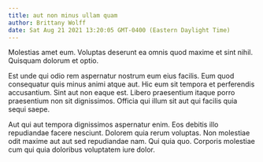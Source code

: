 ```yaml
---
title: aut non minus ullam quam
author: Brittany Wolff
date: Sat Aug 21 2021 13:20:05 GMT-0400 (Eastern Daylight Time)
---
```

Molestias amet eum. Voluptas deserunt ea omnis quod maxime et sint nihil. Quisquam dolorum et optio.

 Est unde qui odio rem aspernatur nostrum eum eius facilis. Eum quod consequatur quis minus animi atque aut. Hic eum sit tempora et perferendis accusantium. Sint aut non eaque est. Libero praesentium itaque porro praesentium non sit dignissimos. Officia qui illum sit aut qui facilis quia sequi saepe.

 Aut qui aut tempora dignissimos aspernatur enim. Eos debitis illo repudiandae facere nesciunt. Dolorem quia rerum voluptas. Non molestiae odit maxime aut aut sed repudiandae nam. Qui quia quo. Corporis molestiae cum qui quia doloribus voluptatem iure dolor.